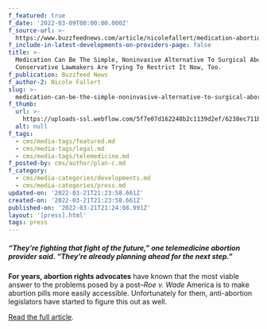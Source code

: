 ```yaml
---
f_featured: true
f_date: '2022-03-09T00:00:00.000Z'
f_source-url: >-
  https://www.buzzfeednews.com/article/nicolefallert/medication-abortion-bills-roe
f_include-in-latest-developments-on-providers-page: false
title: >-
  Medication Can Be The Simple, Noninvasive Alternative To Surgical Abortion.
  Conservative Lawmakers Are Trying To Restrict It Now, Too.
f_publication: Buzzfeed News
f_author-2: Nicole Fallert
slug: >-
  medication-can-be-the-simple-noninvasive-alternative-to-surgical-abortion-conservative-lawmakers-are-trying-to-restrict-it-now-too
f_thumb:
  url: >-
    https://uploads-ssl.webflow.com/5f7e07d162248b2c1139d2ef/6238ec711b68a7dadc234b93_Screen%20Shot%202022-03-21%20at%203.21.27%20PM.png
  alt: null
f_tags:
  - cms/media-tags/featured.md
  - cms/media-tags/legal.md
  - cms/media-tags/telemedicine.md
f_posted-by: cms/author/plan-c.md
f_category:
  - cms/media-categories/developments.md
  - cms/media-categories/press.md
updated-on: '2022-03-21T21:23:58.661Z'
created-on: '2022-03-21T21:23:58.661Z'
published-on: '2022-03-21T21:24:08.991Z'
layout: '[press].html'
tags: press
---
```


##### “They’re fighting that fight of the future,” one telemedicine abortion provider said. “They’re already planning ahead for the next step.”

**For years, abortion rights advocates** have known that the most viable answer to the problems posed by a post–_Roe v. Wade_ America is to make abortion pills more easily accessible. Unfortunately for them, anti-abortion legislators have started to figure this out as well.

[Read the full article](https://www.buzzfeednews.com/article/nicolefallert/medication-abortion-bills-roe).
